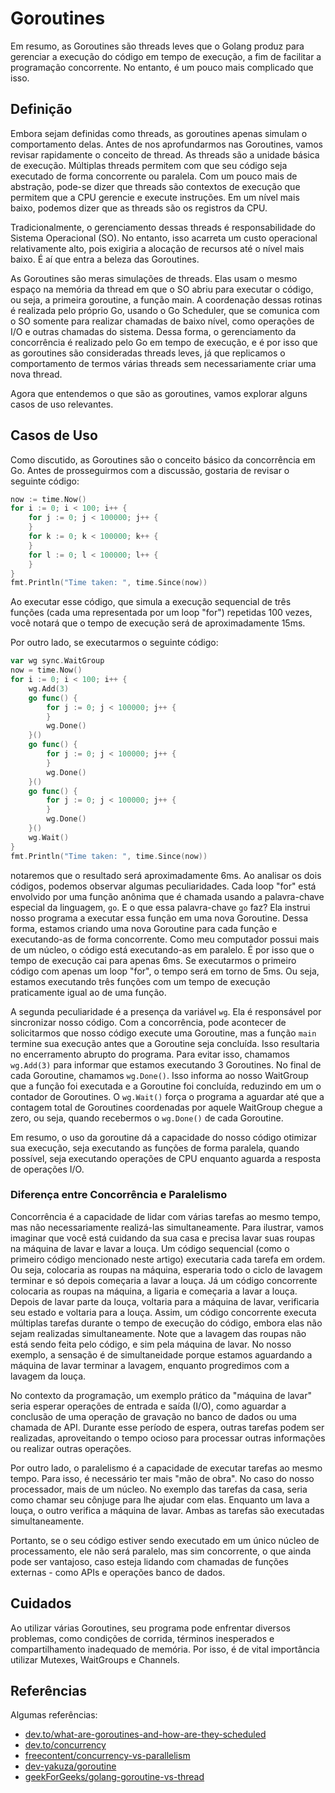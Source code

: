 # Goroutines

Em resumo, as Goroutines são threads leves que o Golang produz para gerenciar a execução do código em tempo de execução, a fim de facilitar a programação concorrente. No entanto, é um pouco mais complicado que isso.

## Definição

Embora sejam definidas como threads, as goroutines apenas simulam o comportamento delas. Antes de nos aprofundarmos nas Goroutines, vamos revisar rapidamente o conceito de thread. As threads são a unidade básica de execução. Múltiplas threads permitem com que seu código seja executado de forma concorrente ou paralela. Com um pouco mais de abstração, pode-se dizer que threads são contextos de execução que permitem que a CPU gerencie e execute instruções. Em um nível mais baixo, podemos dizer que as threads são os registros da CPU.

Tradicionalmente, o gerenciamento dessas threads é responsabilidade do Sistema Operacional (SO). No entanto, isso acarreta um custo operacional relativamente alto, pois exigiria a alocação de recursos até o nível mais baixo. É aí que entra a beleza das Goroutines.

As Goroutines são meras simulações de threads. Elas usam o mesmo espaço na memória da thread em que o SO abriu para executar o código, ou seja, a primeira goroutine, a função main. A coordenação dessas rotinas é realizada pelo próprio Go, usando o Go Scheduler, que se comunica com o SO somente para realizar chamadas de baixo nível, como operações de I/O e outras chamadas do sistema. Dessa forma, o gerenciamento da concorrência é realizado pelo Go em tempo de execução, e é por isso que as goroutines são consideradas threads leves, já que replicamos o comportamento de termos várias threads sem necessariamente criar uma nova thread.

Agora que entendemos o que são as goroutines, vamos explorar alguns casos de uso relevantes.

## Casos de Uso

Como discutido, as Goroutines são o conceito básico da concorrência em Go. Antes de prosseguirmos com a discussão, gostaria de revisar o seguinte código:

```go
now := time.Now()
for i := 0; i < 100; i++ {
    for j := 0; j < 100000; j++ {
    }
    for k := 0; k < 100000; k++ {
    }
    for l := 0; l < 100000; l++ {
    }
}
fmt.Println("Time taken: ", time.Since(now))
```

Ao executar esse código, que simula a execução sequencial de três funções (cada uma representada por um loop "for") repetidas 100 vezes, você notará que o tempo de execução será de aproximadamente 15ms.

Por outro lado, se executarmos o seguinte código:

```go
var wg sync.WaitGroup
now = time.Now()
for i := 0; i < 100; i++ {
    wg.Add(3)
    go func() {
        for j := 0; j < 100000; j++ {
        }
        wg.Done()
    }()
    go func() {
        for j := 0; j < 100000; j++ {
        }
        wg.Done()
    }()
    go func() {
        for j := 0; j < 100000; j++ {
        }
        wg.Done()
    }()
    wg.Wait()
}
fmt.Println("Time taken: ", time.Since(now))
```

notaremos que o resultado será aproximadamente 6ms. Ao analisar os dois códigos, podemos observar algumas peculiaridades. Cada loop "for" está envolvido por uma função anônima que é chamada usando a palavra-chave especial da linguagem, `go`. E o que essa palavra-chave `go` faz? Ela instrui nosso programa a executar essa função em uma nova Goroutine. Dessa forma, estamos criando uma nova Goroutine para cada função e executando-as de forma concorrente. Como meu computador possui mais de um núcleo, o código está executando-as em paralelo. É por isso que o tempo de execução cai para apenas 6ms. Se executarmos o primeiro código com apenas um loop "for", o tempo será em torno de 5ms. Ou seja, estamos executando três funções com um tempo de execução praticamente igual ao de uma função.

A segunda peculiaridade é a presença da variável `wg`. Ela é responsável por sincronizar nosso código. Com a concorrência, pode acontecer de solicitarmos que nosso código execute uma Goroutine, mas a função `main` termine sua execução antes que a Goroutine seja concluída. Isso resultaria no encerramento abrupto do programa. Para evitar isso, chamamos `wg.Add(3)` para informar que estamos executando 3 Goroutines. No final de cada Goroutine, chamamos `wg.Done()`. Isso informa ao nosso WaitGroup que a função foi executada e a Goroutine foi concluída, reduzindo em um o contador de Goroutines. O `wg.Wait()` força o programa a aguardar até que a contagem total de Goroutines coordenadas por aquele WaitGroup chegue a zero, ou seja, quando recebermos o `wg.Done()` de cada Goroutine.

Em resumo, o uso da goroutine dá a capacidade do nosso código otimizar sua execução, seja executando as funções de forma paralela, quando possível, seja executando operações de CPU enquanto aguarda a resposta de operações I/O.

### Diferença entre Concorrência e Paralelismo

Concorrência é a capacidade de lidar com várias tarefas ao mesmo tempo, mas não necessariamente realizá-las simultaneamente. Para ilustrar, vamos imaginar que você está cuidando da sua casa e precisa lavar suas roupas na máquina de lavar e lavar a louça. Um código sequencial (como o primeiro código mencionado neste artigo) executaria cada tarefa em ordem. Ou seja, colocaria as roupas na máquina, esperaria todo o ciclo de lavagem terminar e só depois começaria a lavar a louça. Já um código concorrente colocaria as roupas na máquina, a ligaria e começaria a lavar a louça. Depois de lavar parte da louça, voltaria para a máquina de lavar, verificaria seu estado e voltaria para a louça. Assim, um código concorrente executa múltiplas tarefas durante o tempo de execução do código, embora elas não sejam realizadas simultaneamente. Note que a lavagem das roupas não está sendo feita pelo código, e sim pela máquina de lavar. No nosso exemplo, a sensação é de simultaneidade porque estamos aguardando a máquina de lavar terminar a lavagem, enquanto progredimos com a lavagem da louça.

No contexto da programação, um exemplo prático da "máquina de lavar" seria esperar operações de entrada e saída (I/O), como aguardar a conclusão de uma operação de gravação no banco de dados ou uma chamada de API. Durante esse período de espera, outras tarefas podem ser realizadas, aproveitando o tempo ocioso para processar outras informações ou realizar outras operações.

Por outro lado, o paralelismo é a capacidade de executar tarefas ao mesmo tempo. Para isso, é necessário ter mais "mão de obra". No caso do nosso processador, mais de um núcleo. No exemplo das tarefas da casa, seria como chamar seu cônjuge para lhe ajudar com elas. Enquanto um lava a louça, o outro verifica a máquina de lavar. Ambas as tarefas são executadas simultaneamente.

Portanto, se o seu código estiver sendo executado em um único núcleo de processamento, ele não será paralelo, mas sim concorrente, o que ainda pode ser vantajoso, caso esteja lidando com chamadas de funções externas - como APIs e operações banco de dados.

## Cuidados

Ao utilizar várias Goroutines, seu programa pode enfrentar diversos problemas, como condições de corrida, términos inesperados e compartilhamento inadequado de memória. Por isso, é de vital importância utilizar Mutexes, WaitGroups e Channels.

## Referências

Algumas referências:

- [dev.to/what-are-goroutines-and-how-are-they-scheduled](https://dev.to/gophers/what-are-goroutines-and-how-are-they-scheduled-2nj3)
- [dev.to/concurrency](https://go.dev/tour/concurrency/1)
- [freecontent/concurrency-vs-parallelism](https://freecontent.manning.com/concurrency-vs-parallelism/#:~:text=Concurrency%20is%20about%20multiple%20tasks,resources%20like%20multi%2Dcore%20processor.)
- [dev-yakuza/goroutine](https://dev-yakuza.posstree.com/en/golang/goroutine/)
- [geekForGeeks/golang-goroutine-vs-thread](https://www.geeksforgeeks.org/golang-goroutine-vs-thread/)
